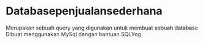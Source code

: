# Databasepenjualansederhana

Merupakan sebuah query yang digunakan untuk membuat sebuah database
Dibuat menggunakan MySql dengan bantuan SQLYog
